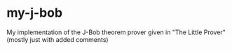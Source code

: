 # my-j-bob
My implementation of the J-Bob theorem prover given in "The Little Prover" (mostly just with added comments)
